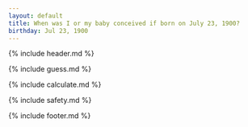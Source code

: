 ```yaml
---
layout: default
title: When was I or my baby conceived if born on July 23, 1900?
birthday: Jul 23, 1900
---
```


{% include header.md %}

{% include guess.md %}

{% include calculate.md %}

{% include safety.md %}

{% include footer.md %}



